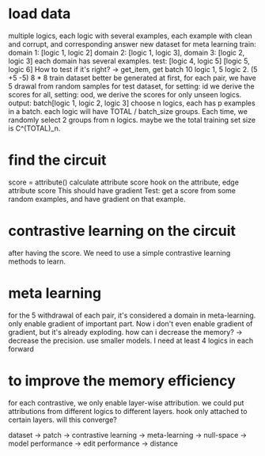 # load data
multiple logics, each logic with several examples, each example with clean and corrupt, and corresponding answer
new dataset for meta learning
train: domain 1: [logic 1, logic 2] domain 2: [logic 1, logic 3], domain 3: [logic 2, logic 3]
each domain has several examples. 
test: [logic 4, logic 5] [logic 5, logic 6]
How to test if it's right? -> get_item, get batch 10 logic 1, 5 logic 2. (5 +5 -5) 8 * 8
train dataset better be generated at first, for each pair, we have 5 drawal from random samples
for test dataset, for setting: id we derive the scores for all, setting: ood, we derive the scores for only unseen logics. 
output: batch[logic 1, logic 2, logic 3] choose n logics, each has p examples in a batch. each logic will have TOTAL / batch_size groups. Each time, we randomly select 2 groups from n logics. maybe we the total training set size is C^(TOTAL)_n.

# find the circuit
score = attribute()
calculate attribute score 
hook on the attribute, edge attribute score
This should have gradient
Test: get a score from some random examples, and have gradient on that example.
# contrastive learning on the circuit
after having the score. We need to use a simple contrastive learning methods to learn. 
# meta learning 
for the 5 withdrawal of each pair, it's considered a domain in meta-learning. only enable gradient of important part.
Now i don't even enable gradient of gradient, but it's already exploding. 
how can i decrease the memory? -> decrease the precision. use smaller models.
I need at least 4 logics in each forward 
# to improve the memory efficiency
for each contrastive, we only enable layer-wise attribution.
we could put attributions from different logics to different layers.
hook only attached to certain layers.
will this converge? 
 

dataset -> patch -> contrastive learning -> meta-learning -> null-space -> model performance -> edit performance -> distance
